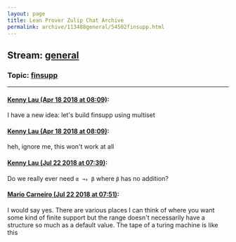 ```yaml
---
layout: page
title: Lean Prover Zulip Chat Archive 
permalink: archive/113488general/54502finsupp.html
---
```


## Stream: [general](index.html)
### Topic: [finsupp](54502finsupp.html)

---

#### [Kenny Lau (Apr 18 2018 at 08:09)](https://leanprover.zulipchat.com/#narrow/stream/113488-general/topic/finsupp/near/125235580):
I have a new idea: let's build finsupp using multiset

#### [Kenny Lau (Apr 18 2018 at 08:09)](https://leanprover.zulipchat.com/#narrow/stream/113488-general/topic/finsupp/near/125235584):
heh, ignore me, this won't work at all

#### [Kenny Lau (Jul 22 2018 at 07:39)](https://leanprover.zulipchat.com/#narrow/stream/113488-general/topic/finsupp/near/130083934):
Do we really ever need `α →₀ β` where `β` has no addition?

#### [Mario Carneiro (Jul 22 2018 at 07:51)](https://leanprover.zulipchat.com/#narrow/stream/113488-general/topic/finsupp/near/130084298):
I would say yes. There are various places I can think of where you want some kind of finite support but the range doesn't necessarily have a structure so much as a default value. The tape of a turing machine is like this

